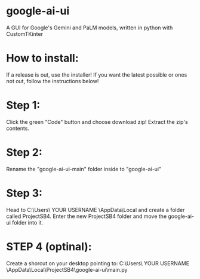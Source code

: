 # google-ai-ui
A GUI for Google's Gemini and PaLM models, written in python with CustomTKinter

# How to install:
If a release is out, use the installer! If you want the latest possible or ones not out, follow the instructions below!

# Step 1:
Click the green "Code" button and choose download zip!
Extract the zip's contents.
# Step 2:
Rename the "google-ai-ui-main" folder inside to "google-ai-ui"
# Step 3:
Head to C:\\Users\ YOUR USERNAME \AppData\Local and create a folder called ProjectSB4.
Enter the new ProjectSB4 folder and move the google-ai-ui folder into it.
# STEP 4 (optinal):
Create a shorcut on your desktop pointing to:
C:\\Users\ YOUR USERNAME \AppData\Local\ProjectSB4\google-ai-ui\main.py

